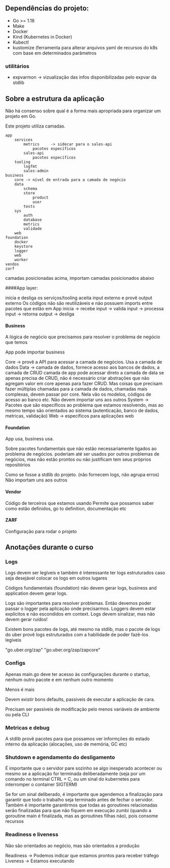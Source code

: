 ## Dependências do projeto:
* Go >= 1.18
* Make
* Docker
* Kind (Kubernetes in Docker)
* Kubectl
* kustomize (ferramenta para alterar arquivos yaml de recursos do k8s com base em determinados parâmetros

### utilitários
* expvarmon -> vizualização das infos disponibilizadas pelo expvar da stdlib

## Sobre a estrutura da aplicação

Não há consenso sobre qual é a forma mais apropriada para organizar um projeto
em Go.

Este projeto utiliza camadas.

```
app
    services
        metrics     -> sidecar para o sales-api
            pacotes específicos
        sales-api
            pacotes específicos
    tooling
        logfmt
        sales-admin
business
    core -> nível de entrada para a camada de negócio
    data
        schema
        store
            product
            user
        tests
    sys
        auth
        database
        metrics
        validade
    web
foundation
    docker
    keystore
    logger
    web
    worker
vendos
zarf
```
camadas posicionadas acima, importam camadas posicionados abaixo

####App layer: 

inicia e desliga os serviços/tooling
aceita input externo e provê output externo
Os códigos não são reutilizáveis e não possuem imports entre pacotes que estão em App
inicia -> recebe input -> valida input -> processa input -> retorna output -> desliga

#### Business
A lógica de negócio que precisamos para resolver o problema de negócio que temos

App pode importar business

Core -> provê a API para acessar a camada de negócios. Usa a camada de dados
Data -> camada de dados, fornece acesso aos bancos de dados, a camada de CRUD
camada de app pode acessar direto a camada de data se apenas precisa de CRUD,
não é necessário criar abstrações que não agregam valor em core apenas para 
fazer CRUD. Mas coisas que precisam fazer múltiplas chamadas para a camada de 
dados, chamadas mais complexas, devem passar por core. Nela vão os modelos,
códigos de acesso ao banco etc. Não devem importar uns aos outros
System -> Pacotes que são específicos ao problema que estamos resolvendo, mas
ao mesmo tempo são orientados ao sistema (autenticação, banco de dados, metricas, validação)
Web -> específicos para aplicações web

#### Foundation
App usa, business usa.

Sobre pacotes fundamentais que não estão necessariamente ligados ao problema de negócios.
poderiam até ser usados por outros problemas de negócios, mas não estão prontos
ou não justificam tem seus próprios repositórios

Como se fosse a stdlib do projeto. (não fornecem logs, não agrupa erros)
Não importam uns aos outros

#### Vendor
Código de terceiros que estamos usando
Permite que possamos saber como estão definidos, go to definition, documentação etc

#### ZARF

Configuração para rodar o projeto


## Anotações durante o curso

### Logs
Logs devem ser legíveis e também é interessante ter logs estruturados caso
seja desejável colocar os logs em outros lugares

Códigos fundamentais (foundation) não devem gerar logs, business and application
devem gerar logs.

Logs são importantes para resolver problemas. Então devemos poder passar o
logger pela aplicação onde precisarmos. Loggers devem estar explícitos e não 
escondidos em context. Logs devem sinalizar, mas não devem gerar ruídos!

Existem bons pacotes de logs, até mesmo na stdlib, mas o pacote de logs do 
uber provê logs estruturados com a habilidade de poder fazê-los legíveis

"go.uber.org/zap"
"go.uber.org/zap/zapcore"

### Configs

Apenas main.go deve ter acesso às configurações durante o startup, nenhum outro
pacote e em nenhum outro momento

Menos é mais

Devem existir bons defaults, passiveis de executar a aplicação de cara.

Precisam ser passíveis de modificação pelo menos variáveis de ambiente ou pela
CLI

### Metricas e debug

A stdlib provê pacotes para que possamos ver informções do estado interno da
aplicação (alocações, uso de memória, GC etc)

### Shutdown e agendamento do desligamento

É importante que o servidor pare sozinho se algo inesperado acontecer ou mesmo
se a aplicação for terminada deliberadamente (seja por um comando no terminal
CTRL + C, ou um sinal do kubernetes para interromper o container SIGTERM)

Se for um sinal deliberado, é importante que agendemos a finalização para 
garantir que todo o trabalho seja terminado antes de fechar o servidor. Também
é importante garantirmos que todas as goroutines relacionadas serão finalizadas
para que não fiquem em execução zumbi (quando a goroutine main é finalizada, 
mas as goroutines filhas não), pois consome recursos


### Readiness e liveness

Não são orientados ao negócio, mas são orientados a produção

Readiness -> Podemos indicar que estamos prontos para receber tráfego
Liveness -> Estamos executando 


